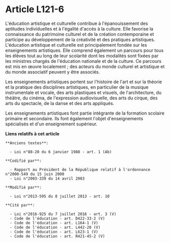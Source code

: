 # Article L121-6

L'éducation artistique et culturelle contribue à l'épanouissement des aptitudes individuelles et à l'égalité d'accès à la
culture. Elle favorise la connaissance du patrimoine culturel et de la création contemporaine et participe au développement
de la créativité et des pratiques artistiques. L'éducation artistique et culturelle est principalement fondée sur les
enseignements artistiques. Elle comprend également un parcours pour tous les élèves tout au long de leur scolarité dont les
modalités sont fixées par les ministres chargés de l'éducation nationale et de la culture. Ce parcours est mis en œuvre
localement ; des acteurs du monde culturel et artistique et du monde associatif peuvent y être associés.

Les enseignements artistiques portent sur l'histoire de l'art et sur la théorie et la pratique des disciplines artistiques,
en particulier de la musique instrumentale et vocale, des arts plastiques et visuels, de l'architecture, du théâtre, du
cinéma, de l'expression audiovisuelle, des arts du cirque, des arts du spectacle, de la danse et des arts appliqués.

Les enseignements artistiques font partie intégrante de la formation scolaire primaire et secondaire. Ils font également
l'objet d'enseignements spécialisés et d'un enseignement supérieur.

**Liens relatifs à cet article**

	**Anciens textes**:

	  - Loi n°88-20 du 6 janvier 1988 - art. 1 (Ab)

	**Codifié par**:

	  - Rapport au Président de la République relatif à l'ordonnance n°2000-549 du 15 juin 2000
	  - Loi n°2003-339 du 14 avril 2003

	**Modifié par**:

	  - Loi n°2013-595 du 8 juillet 2013 - art. 10

	**Cité par**:

	  - Loi n°2016-925 du 7 juillet 2016 - art. 3 (V)
	  - Code de l'éducation - art. D422-33-2 (V)
	  - Code de l'éducation - art. L164-1 (V)
	  - Code de l'éducation - art. L442-20 (V)
	  - Code de l'éducation - art. L623-1 (V)
	  - Code de l'éducation - art. R421-45-2 (V)
